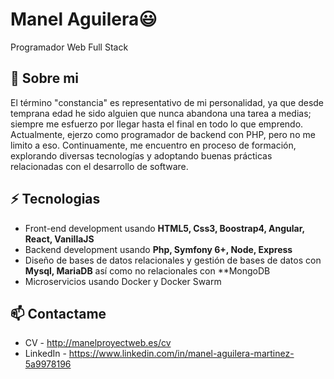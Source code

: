 # Manel Aguilera😃
Programador Web Full Stack

## 🧐 Sobre mi
El término "constancia" es representativo de mi personalidad, ya que desde temprana edad he sido alguien que nunca abandona una tarea a medias; siempre me esfuerzo por llegar hasta el final en todo lo que emprendo. Actualmente, ejerzo como programador de backend con PHP, pero no me limito a eso. Continuamente, me encuentro en proceso de formación, explorando diversas tecnologías y adoptando buenas prácticas relacionadas con el desarrollo de software.

## ⚡ Tecnologias

- Front-end development usando **HTML5, Css3, Boostrap4, Angular, React, VanillaJS**
- Backend development usando **Php, Symfony 6+, Node, Express**
- Diseño de bases de datos relacionales y gestión de bases de datos con **Mysql, MariaDB** así como no relacionales con **MongoDB
- Microservicios usando Docker y Docker Swarm

## 📫 Contactame
- CV - http://manelproyectweb.es/cv
- LinkedIn - https://www.linkedin.com/in/manel-aguilera-martinez-5a9978196
